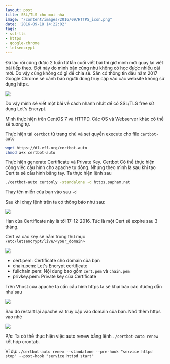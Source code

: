 ```yaml
---
layout: post
title: SSL/TLS cho mọi nhà
image: "/content/images/2016/09/HTTPS_icon.png"
date: '2016-09-18 14:22:02'
tags:
- ssl-tls
- https
- google-chrome
- letsencrypt
---
```


Đã lâu rồi cũng được 2 tuần từ lần cuối viết bài thì giờ mình mới quay lại viết bài tiếp theo. Đợt này do mình bận cũng như không có học được nhiều cái mới. Do vậy cũng không có gì để chia sẻ. Sẵn có thông tin đầu năm 2017 Google Chrome sẽ cảnh báo người dùng truy cập vào các website không sử dụng https.

<img src=http://i.imgur.com/0TPl7rm.png>

Do vậy mình sẽ viết một bài về cách nhanh nhất để có SSL/TLS free sử dụng Let's Encrypt. 

Mình thực hiện trên CentOS 7 và HTTPD. Các OS và Webserver khác có thể sẽ tuơng tự.

Thực hiện tải `certbot` từ trang chủ và set quyền execute cho file `certbot-auto`

```sh
wget https://dl.eff.org/certbot-auto
chmod a+x certbot-auto
```

Thực hiện generate Certificate và Private Key. Certbot Có thể thực hiện công việc cấu hình cho apache tự động. Nhưng theo mình là sau khi tạo Cert ta sẽ cấu hình bằng tay. Ta thực hiện lệnh sau

```sh
./certbot-auto certonly -standalone -d https.sapham.net
```

Thay tên miền của bạn vào sau `-d`

Sau khi chạy lệnh trên ta có thông báo như sau:

<img src="http://i.imgur.com/v8w7ls9.png">

Hạn của Certificate này là tới 17-12-2016. Tức là một Cert sẽ expire sau 3 tháng.

Cert và các key sẽ nằm trong thư mục `/etc/letsencrypt/live/<your_domain>`

<img src="http://i.imgur.com/J9ktzOH.png">


- cert.pem: Certificate cho domain của bạn
- chain.pem: Let's Encrypt certificate
- fullchain.pem: Nội dung bao gồm `cert.pem` và `chain.pem`
- privkey.pem: Private key của Certificate

Trên Vhost của apache ta cần cấu hình https ta sẽ khai báo các đường dẫn như sau 


<img src="http://i.imgur.com/0zDHVhc.png">

Sau đó restart lại apache và truy cập vào domain của bạn. Nhớ thêm https vào nhé 

<img src="http://i.imgur.com/vjZgaXt.png">

P/s: Ta có thể thực hiện việc auto renew bằng lệnh `./certbot-auto renew` kết hợp crontab. 

Ví dụ: 
`./certbot-auto renew --standalone --pre-hook "service httpd stop" --post-hook "service httpd start"`